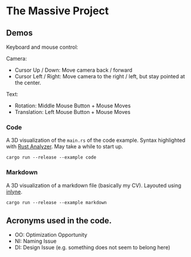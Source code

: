 # The Massive Project

## Demos

Keyboard and mouse control:

Camera:
- Cursor Up / Down: Move camera back / forward
- Cursor Left / Right: Move camera to the right / left, but stay pointed at the center.

Text:
- Rotation: Middle Mouse Button + Mouse Moves
- Translation: Left Mouse Button + Mouse Moves

### Code

A 3D visualization of the `main.rs` of the code example. Syntax highlighted with [Rust Analyzer](https://github.com/rust-lang/rust-analyzer). May take a while to start up.

```
cargo run --release --example code
```

### Markdown

A 3D visualization of a markdown file (basically my CV). Layouted using [inlyne](https://github.com/Inlyne-Project/inlyne).

```
cargo run --release --example markdown
```

## Acronyms used in the code.

- OO: Optimization Opportunity
- NI: Naming Issue
- DI: Design Issue (e.g. something does not seem to belong here)
